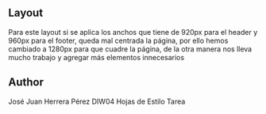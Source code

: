 ## Layout

Para este layout si se aplica los anchos que tiene de 920px para el header y 960px para el footer, queda mal centrada la página, por ello hemos cambiado a 1280px para que cuadre la página, de la otra manera nos lleva mucho trabajo y agregar más elementos innecesarios

## Author

José Juan Herrera Pérez
DIW04 Hojas de Estilo Tarea
